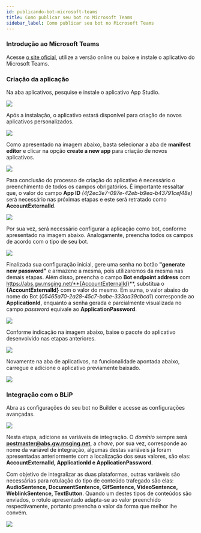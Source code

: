 ```yaml
---
id: publicando-bot-microsoft-teams
title: Como publicar seu bot no Microsoft Teams
sidebar_label: Como publicar seu bot no Microsoft Teams
---
```



### Introdução ao Microsoft Teams
Acesse [o site oficial](https://products.office.com/pt-br/microsoft-teams/group-chat-software), utilize a versão online ou baixe e instale o aplicativo do Microsoft Teams.

### Criação da aplicação
Na aba aplicativos, pesquise e instale o aplicativo App Studio.

![](/img/channels/microsoft-teams/publicando-bot-microsoft-teams-1.png)<br>


Após a instalação, o aplicativo estará disponível para criação de novos aplicativos personalizados.

![](/img/channels/microsoft-teams/publicando-bot-microsoft-teams-2.png)<br>

Como apresentado na imagem abaixo, basta selecionar a aba de **manifest editor** e clicar na opção **create a new app** para criação de novos aplicativos.

![](/img/channels/microsoft-teams/publicando-bot-microsoft-teams-3.png)<br>

Para conclusão do processo de criação do aplicativo é necessário o preenchimento de todos os campos obrigatórios. É importante ressaltar que, o valor do campo **App ID** *(4f2ec3e7-097e-42eb-b9ea-b43791cef48e)* será necessário nas próximas etapas e este será retratado como **AccountExternalId**.

![](/img/channels/microsoft-teams/publicando-bot-microsoft-teams-4.png)<br>

Por sua vez, será necessário configurar a aplicação como bot, conforme apresentado na imagem abaixo. Analogamente, preencha todos os campos de acordo com o tipo de seu bot.

![](/img/channels/microsoft-teams/publicando-bot-microsoft-teams-5.png)<br>

Finalizada sua configuração inicial, gere uma senha no botão **"generate new password"** e armazene a mesma, pois utilizaremos da mesma nas demais etapas. Além disso, preencha o campo **Bot endpoint address** com https://abs.gw.msging.net/**{AccountExternalId}**, substitua o **{AccountExternalId}** com o valor do mesmo.
Em suma, o valor abaixo do nome do Bot (*05465a70-2a28-45c7-babe-333aa39cbcd1*) corresponde ao **ApplicationId**, enquanto a senha gerada e parcialmente visualizada no campo *password* equivale ao **ApplicationPassword**.

![](/img/channels/microsoft-teams/publicando-bot-microsoft-teams-6.png)<br>

Conforme indicação na imagem abaixo, baixe o pacote do aplicativo desenvolvido nas etapas anteriores.

![](/img/channels/microsoft-teams/publicando-bot-microsoft-teams-7.png)<br>

Novamente na aba de aplicativos, na funcionalidade apontada abaixo, carregue e adicione o aplicativo previamente baixado.

![](/img/channels/microsoft-teams/publicando-bot-microsoft-teams-8.png)<br>


### Integração com o BLiP
Abra as configurações do seu bot no Builder e acesse as configurações avançadas.

![](/img/channels/microsoft-teams/publicando-bot-microsoft-teams-9.png)<br>

Nesta etapa, adicione as variáveis de integração. O *domínio* sempre será **postmaster@abs.gw.msging.net**, a *chave*, por sua vez, corresponde ao nome da variável de integração, algumas destas variáveis já foram apresentadas anteriormente com a localização dos seus valores, são elas: **AccountExternalId, ApplicationId e ApplicationPassword**.

Com objetivo de integralizar as duas plataformas, outras variáveis são necessárias para rotulação do tipo de conteúdo trafegado são elas: **AudioSentence, DocumentSentence, GifSentence, VideoSentence, WeblinkSentence, TextButton**. Quando um destes tipos de conteúdos são enviados, o rotulo apresentado adapta-se ao valor preenchido respectivamente, portanto preencha o valor da forma que melhor lhe convém.

![](/img/channels/microsoft-teams/publicando-bot-microsoft-teams-10.png)<br>